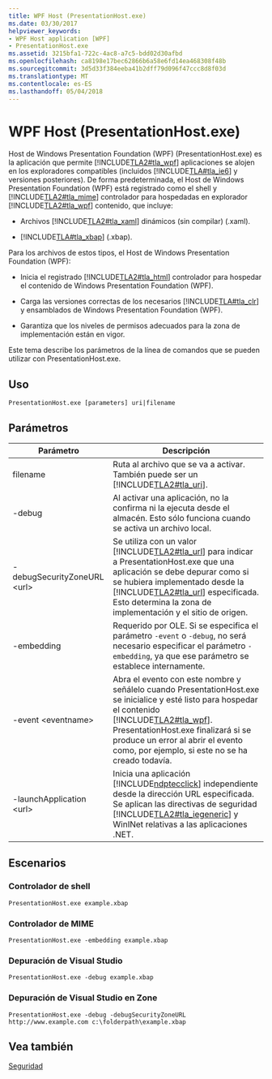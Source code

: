 ```yaml
---
title: WPF Host (PresentationHost.exe)
ms.date: 03/30/2017
helpviewer_keywords:
- WPF Host application [WPF]
- PresentationHost.exe
ms.assetid: 3215bfa1-722c-4ac8-a7c5-bdd02d30afbd
ms.openlocfilehash: ca8198e17bec62866b6a58e6fd14ea468308f48b
ms.sourcegitcommit: 3d5d33f384eeba41b2dff79d096f47ccc8d8f03d
ms.translationtype: MT
ms.contentlocale: es-ES
ms.lasthandoff: 05/04/2018
---
```

# <a name="wpf-host-presentationhostexe"></a>WPF Host (PresentationHost.exe)
Host de Windows Presentation Foundation (WPF) (PresentationHost.exe) es la aplicación que permite [!INCLUDE[TLA2#tla_wpf](../../../../includes/tla2sharptla-wpf-md.md)] aplicaciones se alojen en los exploradores compatibles (incluidos [!INCLUDE[TLA#tla_ie6](../../../../includes/tlasharptla-ie6-md.md)] y versiones posteriores). De forma predeterminada, el Host de Windows Presentation Foundation (WPF) está registrado como el shell y [!INCLUDE[TLA2#tla_mime](../../../../includes/tla2sharptla-mime-md.md)] controlador para hospedadas en explorador [!INCLUDE[TLA2#tla_wpf](../../../../includes/tla2sharptla-wpf-md.md)] contenido, que incluye:  
  
-   Archivos [!INCLUDE[TLA2#tla_xaml](../../../../includes/tla2sharptla-xaml-md.md)] dinámicos (sin compilar) (.xaml).  
  
-   [!INCLUDE[TLA#tla_xbap](../../../../includes/tlasharptla-xbap-md.md)] (.xbap).  
  
 Para los archivos de estos tipos, el Host de Windows Presentation Foundation (WPF):  
  
-   Inicia el registrado [!INCLUDE[TLA2#tla_html](../../../../includes/tla2sharptla-html-md.md)] controlador para hospedar el contenido de Windows Presentation Foundation (WPF).  
  
-   Carga las versiones correctas de los necesarios [!INCLUDE[TLA#tla_clr](../../../../includes/tlasharptla-clr-md.md)] y ensamblados de Windows Presentation Foundation (WPF).  
  
-   Garantiza que los niveles de permisos adecuados para la zona de implementación están en vigor.  
  
 Este tema describe los parámetros de la línea de comandos que se pueden utilizar con PresentationHost.exe.  
  
## <a name="usage"></a>Uso  
 `PresentationHost.exe [parameters] uri|filename`  
  
## <a name="parameters"></a>Parámetros  
  
|Parámetro|Descripción|  
|---------------|-----------------|  
|filename|Ruta al archivo que se va a activar. También puede ser un [!INCLUDE[TLA2#tla_uri](../../../../includes/tla2sharptla-uri-md.md)].|  
|-debug|Al activar una aplicación, no la confirma ni la ejecuta desde el almacén. Esto sólo funciona cuando se activa un archivo local.|  
|-debugSecurityZoneURL \<url>|Se utiliza con un valor [!INCLUDE[TLA2#tla_url](../../../../includes/tla2sharptla-url-md.md)] para indicar a PresentationHost.exe que una aplicación se debe depurar como si se hubiera implementado desde la [!INCLUDE[TLA2#tla_url](../../../../includes/tla2sharptla-url-md.md)] especificada. Esto determina la zona de implementación y el sitio de origen.|  
|-embedding|Requerido por OLE. Si se especifica el parámetro `-event` o `-debug`, no será necesario especificar el parámetro `-embedding`, ya que ese parámetro se establece internamente.|  
|-event \<eventname>|Abra el evento con este nombre y señálelo cuando PresentationHost.exe se inicialice y esté listo para hospedar el contenido [!INCLUDE[TLA2#tla_wpf](../../../../includes/tla2sharptla-wpf-md.md)]. PresentationHost.exe finalizará si se produce un error al abrir el evento como, por ejemplo, si este no se ha creado todavía.|  
|-launchApplication \<url>|Inicia una aplicación [!INCLUDE[ndptecclick](../../../../includes/ndptecclick-md.md)] independiente desde la dirección URL especificada. Se aplican las directivas de seguridad [!INCLUDE[TLA2#tla_iegeneric](../../../../includes/tla2sharptla-iegeneric-md.md)] y WinINet relativas a las aplicaciones .NET.|  
  
## <a name="scenarios"></a>Escenarios  
  
### <a name="shell-handler"></a>Controlador de shell  
 `PresentationHost.exe example.xbap`  
  
### <a name="mime-handler"></a>Controlador de MIME  
 `PresentationHost.exe -embedding example.xbap`  
  
### <a name="visual-studio-debugging"></a>Depuración de Visual Studio  
 `PresentationHost.exe -debug example.xbap`  
  
### <a name="visual-studio-debugging-in-zone"></a>Depuración de Visual Studio en Zone  
 `PresentationHost.exe -debug -debugSecurityZoneURL http://www.example.com c:\folderpath\example.xbap`  
  
## <a name="see-also"></a>Vea también  
 [Seguridad](../../../../docs/framework/wpf/security-wpf.md)
